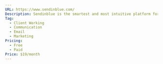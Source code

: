 ```yaml
---
URL: https://www.sendinblue.com/
Description: Sendinblue is the smartest and most intuitive platform for growing businesses.Thrive digitally as we guide your business with the right marketing & sales tools.
Tag:
  - Client Working
  - Communication
  - Email
  - Marketing
Pricing:
  - Free
  - Paid
Price: $19/month
---
```

